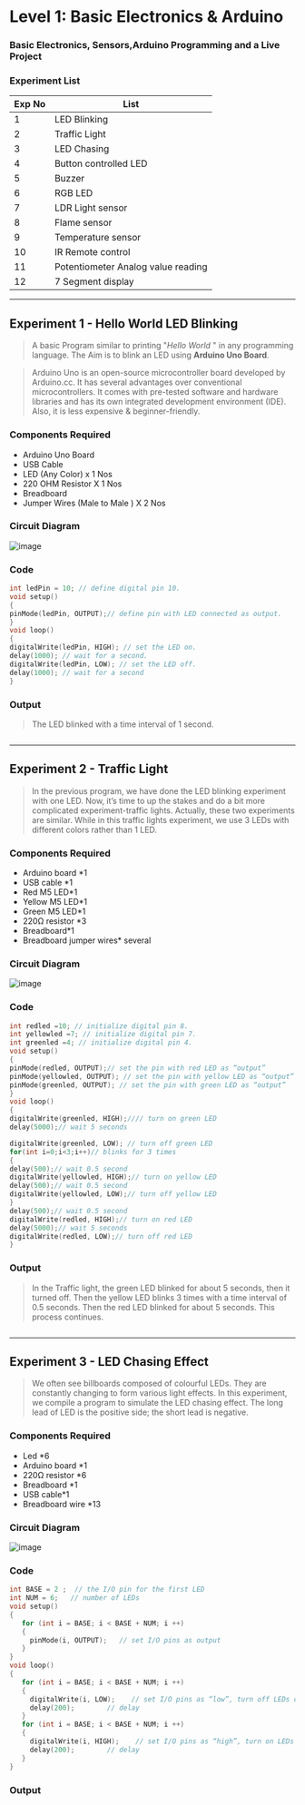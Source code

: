 # Level 1: Basic Electronics & Arduino

### Basic Electronics, Sensors,Arduino Programming and a Live Project

### Experiment List
Exp No       | List
------------ | -------------
1 |	LED Blinking
2 |	Traffic Light
3 |   LED Chasing
4 |	Button controlled LED
5 |   Buzzer
6 |   RGB LED
7 |   LDR Light sensor
8 |   Flame sensor
9 |   Temperature sensor
10|   IR Remote control
11|	Potentiometer Analog value reading
12|   7 Segment display

<HR>

## Experiment 1 - Hello World LED Blinking

> A basic Program similar to printing "*Hello World* " in any programming language. The Aim is to blink an LED using **Arduino Uno Board**.

> Arduino Uno is an open-source microcontroller board developed by Arduino.cc. It has several advantages over conventional microcontrollers. It comes with pre-tested software and hardware libraries and has its own integrated development environment (IDE). Also, it is less expensive & beginner-friendly.

### Components Required 

* Arduino Uno Board
* USB Cable
* LED (Any Color) x 1 Nos
* 220 OHM Resistor X 1 Nos
* Breadboard
* Jumper Wires (Male to Male ) X 2 Nos

### Circuit Diagram

![image](https://user-images.githubusercontent.com/51323070/146635167-1adbc624-0140-444f-b14c-eb33bedc723f.png)

### Code

```ino
int ledPin = 10; // define digital pin 10.
void setup()
{
pinMode(ledPin, OUTPUT);// define pin with LED connected as output.
}
void loop()
{
digitalWrite(ledPin, HIGH); // set the LED on.
delay(1000); // wait for a second.
digitalWrite(ledPin, LOW); // set the LED off.
delay(1000); // wait for a second
}
```

### Output

> The LED blinked with a time interval of 1 second.

![]()

<HR>

## Experiment 2 - Traffic Light

> In the previous program, we have done the LED blinking experiment with one LED. Now, it’s time to up the stakes and do a bit more complicated experiment-traffic lights. Actually, these two experiments are similar. While in this traffic lights experiment, we use 3 LEDs with different colors rather than 1 LED.
  
### Components Required 

* Arduino board *1
* USB cable *1
* Red M5 LED*1
* Yellow M5 LED*1
* Green M5 LED*1
* 220Ω resistor *3
* Breadboard*1
* Breadboard jumper wires* several

### Circuit Diagram

![image](https://user-images.githubusercontent.com/51323070/146635146-967f4454-ad07-45b9-94b5-907dca33e3a4.png)

### Code

```ino
int redled =10; // initialize digital pin 8.
int yellowled =7; // initialize digital pin 7.
int greenled =4; // initialize digital pin 4.
void setup()
{
pinMode(redled, OUTPUT);// set the pin with red LED as “output”
pinMode(yellowled, OUTPUT); // set the pin with yellow LED as “output”
pinMode(greenled, OUTPUT); // set the pin with green LED as “output”
}
void loop()
{
digitalWrite(greenled, HIGH);//// turn on green LED
delay(5000);// wait 5 seconds

digitalWrite(greenled, LOW); // turn off green LED
for(int i=0;i<3;i++)// blinks for 3 times
{
delay(500);// wait 0.5 second
digitalWrite(yellowled, HIGH);// turn on yellow LED
delay(500);// wait 0.5 second
digitalWrite(yellowled, LOW);// turn off yellow LED
} 
delay(500);// wait 0.5 second
digitalWrite(redled, HIGH);// turn on red LED
delay(5000);// wait 5 seconds
digitalWrite(redled, LOW);// turn off red LED
}
```

### Output

> In the Traffic light, the green LED blinked for about 5 seconds, then it turned off. Then the yellow LED blinks 3 times with a time interval of 0.5 seconds. Then the red LED blinked for about 5 seconds. This process continues.

![]()

<HR>

## Experiment 3 - LED Chasing Effect

> We often see billboards composed of colourful LEDs. They are constantly changing to form various light effects. In this experiment, we compile a program to simulate the LED chasing effect. The long lead of LED is the positive side; the short lead is negative.
  
### Components Required 

* Led *6
* Arduino board *1
* 220Ω resistor *6
* Breadboard *1
* USB cable*1
* Breadboard wire *13

### Circuit Diagram

![image](https://user-images.githubusercontent.com/51323070/146635338-66471849-2a6e-4570-aaad-508447dc1487.png)

### Code

```ino
int BASE = 2 ;  // the I/O pin for the first LED
int NUM = 6;   // number of LEDs
void setup()
{
   for (int i = BASE; i < BASE + NUM; i ++) 
   {
     pinMode(i, OUTPUT);   // set I/O pins as output
   }
}
void loop()
{
   for (int i = BASE; i < BASE + NUM; i ++) 
   {
     digitalWrite(i, LOW);    // set I/O pins as “low”, turn off LEDs one by one.
     delay(200);        // delay
   }
   for (int i = BASE; i < BASE + NUM; i ++) 
   {
     digitalWrite(i, HIGH);    // set I/O pins as “high”, turn on LEDs one by one
     delay(200);        // delay
   }  
}
```

### Output

> 

![]()

<!-- 
<HR>

## Experiment 

> 
  
### Components Required 

* 

### Circuit Diagram

![]()

### Code

```ino

```

### Output

> 

![]()
 -->
